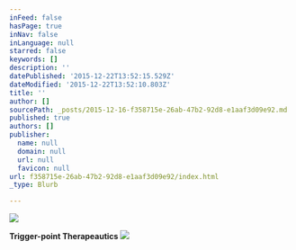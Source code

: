 ```yaml
---
inFeed: false
hasPage: true
inNav: false
inLanguage: null
starred: false
keywords: []
description: ''
datePublished: '2015-12-22T13:52:15.529Z'
dateModified: '2015-12-22T13:52:10.803Z'
title: ''
author: []
sourcePath: _posts/2015-12-16-f358715e-26ab-47b2-92d8-e1aaf3d09e92.md
published: true
authors: []
publisher:
  name: null
  domain: null
  url: null
  favicon: null
url: f358715e-26ab-47b2-92d8-e1aaf3d09e92/index.html
_type: Blurb

---
```

![](https://the-grid-user-content.s3-us-west-2.amazonaws.com/bccd439f-e32f-4366-8eb3-364b39b23997.jpg)

**Trigger-point Therapeautics**
![](https://the-grid-user-content.s3-us-west-2.amazonaws.com/beeb201a-9162-40f9-a8f9-cee24bc2879d.png)